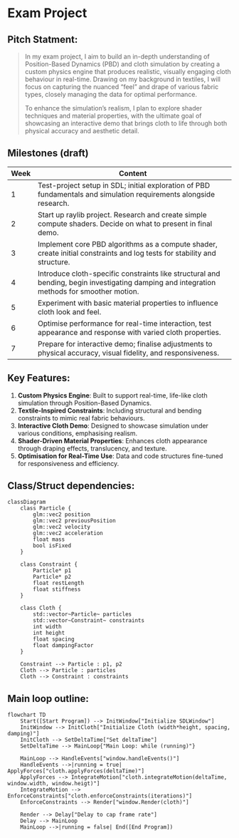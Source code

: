 # Exam Project

## Pitch Statment:
> In my exam project, I aim to build an in-depth understanding of Position-Based Dynamics (PBD) and cloth simulation by creating a custom physics engine that produces realistic, visually engaging cloth behaviour in real-time. Drawing on my background in textiles, I will focus on capturing the nuanced “feel” and drape of various fabric types, closely managing the data for optimal performance.
> 
> To enhance the simulation’s realism, I plan to explore shader techniques and material properties, with the ultimate goal of showcasing an interactive demo that brings cloth to life through both physical accuracy and aesthetic detail.


## Milestones (draft)
| Week | Content                                                       |
|--------|--------------------------------------------------------------|
| 1 | Test-project setup in SDL; initial exploration of PBD fundamentals and simulation requirements alongside research. |
| 2 | Start up raylib project. Research and create simple compute shaders. Decide on what to present in final demo.|
| 3 | Implement core PBD algorithms as a compute shader, create initial constraints and log tests for stability and structure. |
| 4 | Introduce cloth-specific constraints like structural and bending, begin investigating damping and integration methods for smoother motion. |
| 5 | Experiment with basic material properties to influence cloth look and feel. |
| 6 | Optimise performance for real-time interaction, test appearance and response with varied cloth properties. |
| 7 | Prepare for interactive demo; finalise adjustments to physical accuracy, visual fidelity, and responsiveness. |

## Key Features:
1. **Custom Physics Engine**: Built to support real-time, life-like cloth simulation through Position-Based Dynamics.
2. **Textile-Inspired Constraints**: Including structural and bending constraints to mimic real fabric behaviours.
3. **Interactive Cloth Demo**: Designed to showcase simulation under various conditions, emphasising realism.
4. **Shader-Driven Material Properties**: Enhances cloth appearance through draping effects, translucency, and texture.
5. **Optimisation for Real-Time Use**: Data and code structures fine-tuned for responsiveness and efficiency.


## Class/Struct dependencies:
```mermaid
classDiagram
    class Particle {
        glm::vec2 position
        glm::vec2 previousPosition
        glm::vec2 velocity
        glm::vec2 acceleration
        float mass
        bool isFixed
    }

    class Constraint {
        Particle* p1
        Particle* p2
        float restLength
        float stiffness
    }

    class Cloth {
        std::vector~Particle~ particles
        std::vector~Constraint~ constraints
        int width
        int height
        float spacing
        float dampingFactor
    }

    Constraint --> Particle : p1, p2
    Cloth --> Particle : particles
    Cloth --> Constraint : constraints
```

## Main loop outline:
```mermaid
flowchart TD
    Start([Start Program]) --> InitWindow["Initialize SDLWindow"]
    InitWindow --> InitCloth["Initialize Cloth (width*height, spacing, damping)"]
    InitCloth --> SetDeltaTime["Set deltaTime"]
    SetDeltaTime --> MainLoop{"Main Loop: while (running)"}

    MainLoop --> HandleEvents["window.handleEvents()"]
    HandleEvents -->|running = true| ApplyForces["cloth.applyForces(deltaTime)"]
    ApplyForces --> IntegrateMotion["cloth.integrateMotion(deltaTime, window.width, window.heigt)"]
    IntegrateMotion --> EnforceConstraints["cloth.enforceConstraints(iterations)"]
    EnforceConstraints --> Render["window.Render(cloth)"]

    Render --> Delay["Delay to cap frame rate"]
    Delay --> MainLoop
    MainLoop -->|running = false| End([End Program])
```







 
